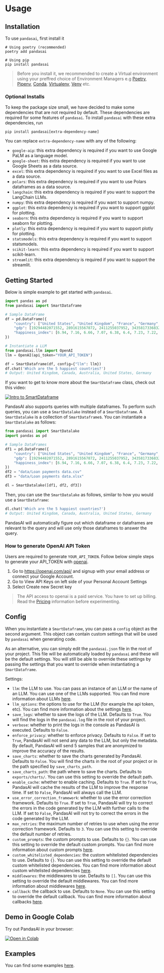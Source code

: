 # Usage

## Installation

To use `pandasai`, first install it

```console
# Using poetry (recommended)
poetry add pandasai

# Using pip
pip install pandasai
```

> Before you install it, we recommended to create a Virtual environment using your preffred choice of Environment Managers e.g [Poetry](https://python-poetry.org/), [Pipenv](https://pipenv.pypa.io/en/latest/), [Conda](https://docs.conda.io/en/latest/), [Virtualenv](https://virtualenv.pypa.io/en/latest/), [Venv](https://docs.python.org/3/library/venv.html) etc.

### Optional Installs

To keep the package size small, we have decided to make some dependencies that are not required by default. These dependencies are required for some features of `pandasai`. To install `pandasai` with these extra dependencies, run

```console
pip install pandasai[extra-dependency-name]
```

You can replace `extra-dependency-name` with any of the following:

- `google-aip`: this extra dependency is required if you want to use Google PaLM as a language model.
- `google-sheet`: this extra dependency is required if you want to use Google Sheets as a data source.
- `excel`: this extra dependency is required if you want to use Excel files as a data source.
- `polars`: this extra dependency is required if you want to use Polars dataframes as a data source.
- `langchain`: this extra dependency is required if you want to support the LangChain LLMs.
- `numpy`: this extra dependency is required if you want to support numpy.
- `ggplot`: this extra dependency is required if you want to support ggplot for plotting.
- `seaborn`: this extra dependency is required if you want to support seaborn for plotting.
- `plotly`: this extra dependency is required if you want to support plotly for plotting.
- `statsmodels`: this extra dependency is required if you want to support statsmodels.
- `scikit-learn`: this extra dependency is required if you want to support scikit-learn.
- `streamlit`: this extra dependency is required if you want to support the streamlit.

## Getting Started

Below is simple example to get started with `pandasai`.

```python
import pandas as pd
from pandasai import SmartDataframe

# Sample DataFrame
df = pd.DataFrame({
    "country": ["United States", "United Kingdom", "France", "Germany", "Italy", "Spain", "Canada", "Australia", "Japan", "China"],
    "gdp": [19294482071552, 2891615567872, 2411255037952, 3435817336832, 1745433788416, 1181205135360, 1607402389504, 1490967855104, 4380756541440, 14631844184064],
    "happiness_index": [6.94, 7.16, 6.66, 7.07, 6.38, 6.4, 7.23, 7.22, 5.87, 5.12]
})

# Instantiate a LLM
from pandasai.llm import OpenAI
llm = OpenAI(api_token="YOUR_API_TOKEN")

df = SmartDataframe(df, config={"llm": llm})
df.chat('Which are the 5 happiest countries?')
# Output: United Kingdom, Canada, Australia, United States, Germany
```

If you want to get to know more about the `SmartDataframe` class, check out this video:

[![Intro to SmartDataframe](https://cdn.loom.com/sessions/thumbnails/1ec1b8fbaa0e4ae0ab99b728b8b05fdb-00001.jpg)](https://www.loom.com/embed/1ec1b8fbaa0e4ae0ab99b728b8b05fdb?sid=7370854b-57c3-4f00-801b-69811a98d970 "Intro to SmartDataframe")

PandasAI also supports queries with multiple dataframes. To perform such queries, you can use a `SmartDatalake` instead of a `SmartDataframe`. A `SmartDatalake` is a collection of `SmartDataframe`s. You can instantiate a `SmartDatalake` as follows:

```python
from pandasai import SmartDatalake
import pandas as pd

# Sample DataFrames
df1 = pd.DataFrame({
    "country": ["United States", "United Kingdom", "France", "Germany", "Italy", "Spain", "Canada", "Australia", "Japan", "China"],
    "gdp": [19294482071552, 2891615567872, 2411255037952, 3435817336832, 1745433788416, 1181205135360, 1607402389504, 1490967855104, 4380756541440, 14631844184064],
    "happiness_index": [6.94, 7.16, 6.66, 7.07, 6.38, 6.4, 7.23, 7.22, 5.87, 5.12]
})
df2 = "data/Loan payments data.csv"
df3 = "data/Loan payments data.xlsx"

dl = SmartDatalake([df1, df2, df3])
```

Then, you can use the `SmartDatalake` as follows, similar to how you would use a `SmartDataframe`:

```python
dl.chat('Which are the 5 happiest countries?')
# Output: United Kingdom, Canada, Australia, United States, Germany
```

PandasAI will automatically figure out which dataframe or dataframes are relevant to the query and will use only those dataframes to answer the query.

### How to generate OpenAI API Token

Users are required to generate `YOUR_API_TOKEN`. Follow below simple steps to generate your API_TOKEN with
[openai](https://platform.openai.com/overview).

1. Go to https://openai.com/api/ and signup with your email address or connect your Google Account.
2. Go to View API Keys on left side of your Personal Account Settings
3. Select Create new Secret key

> The API access to openai is a paid service. You have to set up billing.
> Read the [Pricing](https://platform.openai.com/docs/quickstart/pricing) information before experimenting.

## Config

When you instantiate a `SmartDataframe`, you can pass a `config` object as the second argument. This object can contain custom settings that will be used by `pandasai` when generating code.

As an alternative, you can simply edit the `pandasai.json` file in the root of your project. This file will be automatically loaded by `pandasai` and these will be the default settings. You will still be able to override these settings by passing the settings that you want to override when instantiating a `SmartDataframe`.

Settings:

- `llm`: the LLM to use. You can pass an instance of an LLM or the name of an LLM. You can use one of the LLMs supported. You can find more information about LLMs [here](llms.md).
- `llm_options`: the options to use for the LLM (for example the api token, etc). You can find more information about the settings [here](llms.md).
- `save_logs`: whether to save the logs of the LLM. Defaults to `True`. You will find the logs in the `pandasai.log` file in the root of your project.
- `verbose`: whether to print the logs in the console as PandasAI is executed. Defaults to `False`.
- `enforce_privacy`: whether to enforce privacy. Defaults to `False`. If set to `True`, PandasAI will not send any data to the LLM, but only the metadata. By default, PandasAI will send 5 samples that are anonymized to improve the accuracy of the results.
- `save_charts`: whether to save the charts generated by PandasAI. Defaults to `False`. You will find the charts in the root of your project or in the path specified by `save_charts_path`.
- `save_charts_path`: the path where to save the charts. Defaults to `exports/charts/`. You can use this setting to override the default path.
- `enable_cache`: whether to enable caching. Defaults to `True`. If set to `True`, PandasAI will cache the results of the LLM to improve the response time. If set to `False`, PandasAI will always call the LLM.
- `use_error_correction_framework`: whether to use the error correction framework. Defaults to `True`. If set to `True`, PandasAI will try to correct the errors in the code generated by the LLM with further calls to the LLM. If set to `False`, PandasAI will not try to correct the errors in the code generated by the LLM.
- `max_retries`: the maximum number of retries to use when using the error correction framework. Defaults to `3`. You can use this setting to override the default number of retries.
- `custom_prompts`: the custom prompts to use. Defaults to `{}`. You can use this setting to override the default custom prompts. You can find more information about custom prompts [here](custom-prompts.md).
- `custom_whitelisted_dependencies`: the custom whitelisted dependencies to use. Defaults to `{}`. You can use this setting to override the default custom whitelisted dependencies. You can find more information about custom whitelisted dependencies [here](custom-whitelisted-dependencies.md).
- `middlewares`: the middlewares to use. Defaults to `[]`. You can use this setting to override the default middlewares. You can find more information about middlewares [here](middlewares.md).
- `callback`: the callback to use. Defaults to `None`. You can use this setting to override the default callback. You can find more information about callbacks [here](callbacks.md).

## Demo in Google Colab

Try out PandasAI in your browser:

[![Open in Colab](https://camo.githubusercontent.com/84f0493939e0c4de4e6dbe113251b4bfb5353e57134ffd9fcab6b8714514d4d1/68747470733a2f2f636f6c61622e72657365617263682e676f6f676c652e636f6d2f6173736574732f636f6c61622d62616467652e737667)](https://colab.research.google.com/drive/1rKz7TudOeCeKGHekw7JFNL4sagN9hon-?usp=sharing)

## Examples

You can find some examples [here](examples.md).
